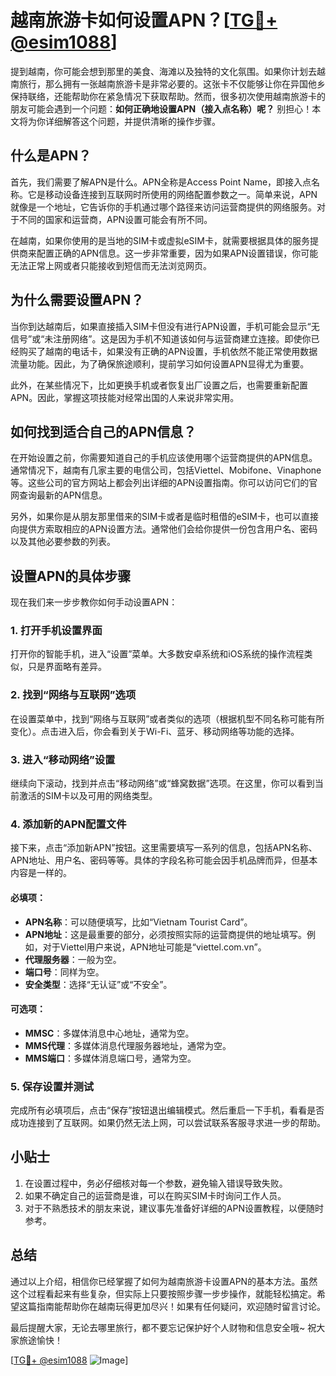 # 越南旅游卡如何设置APN？[[TG💪+ @esim1088](https://t.me/s/esim1088)]

提到越南，你可能会想到那里的美食、海滩以及独特的文化氛围。如果你计划去越南旅行，那么拥有一张越南旅游卡是非常必要的。这张卡不仅能够让你在异国他乡保持联络，还能帮助你在紧急情况下获取帮助。然而，很多初次使用越南旅游卡的朋友可能会遇到一个问题：**如何正确地设置APN（接入点名称）呢？** 别担心！本文将为你详细解答这个问题，并提供清晰的操作步骤。

## 什么是APN？

首先，我们需要了解APN是什么。APN全称是Access Point Name，即接入点名称。它是移动设备连接到互联网时所使用的网络配置参数之一。简单来说，APN就像是一个地址，它告诉你的手机通过哪个路径来访问运营商提供的网络服务。对于不同的国家和运营商，APN设置可能会有所不同。

在越南，如果你使用的是当地的SIM卡或虚拟eSIM卡，就需要根据具体的服务提供商来配置正确的APN信息。这一步非常重要，因为如果APN设置错误，你可能无法正常上网或者只能接收到短信而无法浏览网页。

## 为什么需要设置APN？

当你到达越南后，如果直接插入SIM卡但没有进行APN设置，手机可能会显示“无信号”或“未注册网络”。这是因为手机不知道该如何与运营商建立连接。即使你已经购买了越南的电话卡，如果没有正确的APN设置，手机依然不能正常使用数据流量功能。因此，为了确保旅途顺利，提前学习如何设置APN显得尤为重要。

此外，在某些情况下，比如更换手机或者恢复出厂设置之后，也需要重新配置APN。因此，掌握这项技能对经常出国的人来说非常实用。

## 如何找到适合自己的APN信息？

在开始设置之前，你需要知道自己的手机应该使用哪个运营商提供的APN信息。通常情况下，越南有几家主要的电信公司，包括Viettel、Mobifone、Vinaphone等。这些公司的官方网站上都会列出详细的APN设置指南。你可以访问它们的官网查询最新的APN信息。

另外，如果你是从朋友那里借来的SIM卡或者是临时租借的eSIM卡，也可以直接向提供方索取相应的APN设置方法。通常他们会给你提供一份包含用户名、密码以及其他必要参数的列表。

## 设置APN的具体步骤

现在我们来一步步教你如何手动设置APN：

### 1. 打开手机设置界面

打开你的智能手机，进入“设置”菜单。大多数安卓系统和iOS系统的操作流程类似，只是界面略有差异。

### 2. 找到“网络与互联网”选项

在设置菜单中，找到“网络与互联网”或者类似的选项（根据机型不同名称可能有所变化）。点击进入后，你会看到关于Wi-Fi、蓝牙、移动网络等功能的选择。

### 3. 进入“移动网络”设置

继续向下滚动，找到并点击“移动网络”或“蜂窝数据”选项。在这里，你可以看到当前激活的SIM卡以及可用的网络类型。

### 4. 添加新的APN配置文件

接下来，点击“添加新APN”按钮。这里需要填写一系列的信息，包括APN名称、APN地址、用户名、密码等等。具体的字段名称可能会因手机品牌而异，但基本内容是一样的。

#### 必填项：
- **APN名称**：可以随便填写，比如“Vietnam Tourist Card”。
- **APN地址**：这是最重要的部分，必须按照实际的运营商提供的地址填写。例如，对于Viettel用户来说，APN地址可能是“viettel.com.vn”。
- **代理服务器**：一般为空。
- **端口号**：同样为空。
- **安全类型**：选择“无认证”或“不安全”。

#### 可选项：
- **MMSC**：多媒体消息中心地址，通常为空。
- **MMS代理**：多媒体消息代理服务器地址，通常为空。
- **MMS端口**：多媒体消息端口号，通常为空。

### 5. 保存设置并测试

完成所有必填项后，点击“保存”按钮退出编辑模式。然后重启一下手机，看看是否成功连接到了互联网。如果仍然无法上网，可以尝试联系客服寻求进一步的帮助。

## 小贴士

1. 在设置过程中，务必仔细核对每一个参数，避免输入错误导致失败。
2. 如果不确定自己的运营商是谁，可以在购买SIM卡时询问工作人员。
3. 对于不熟悉技术的朋友来说，建议事先准备好详细的APN设置教程，以便随时参考。

## 总结

通过以上介绍，相信你已经掌握了如何为越南旅游卡设置APN的基本方法。虽然这个过程看起来有些复杂，但实际上只要按照步骤一步步操作，就能轻松搞定。希望这篇指南能帮助你在越南玩得更加尽兴！如果有任何疑问，欢迎随时留言讨论。

最后提醒大家，无论去哪里旅行，都不要忘记保护好个人财物和信息安全哦~ 祝大家旅途愉快！

[[TG💪+ @esim1088](https://t.me/s/esim1088) ![Image](https://i.postimg.cc/4NQfJmqS/Snipaste-2025-05-13-00-14-12.png)]